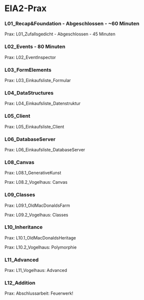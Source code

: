 # EIA2-Prax
 ### L01_Recap&Foundation - Abgeschlossen - ~60 Minuten
	
Prax: L01_Zufallsgedicht - Abgeschlossen - 45 Minuten
 
### L02_Events -  80 Minuten 

Prax: L02_EventInspector
 
### L03_FormElements
 
Prax: L03_Einkaufsliste_Formular
 
### L04_DataStructures
 
Prax: L04_Einkaufsliste_Datenstruktur
 
### L05_Client
 
Prax: L05_Einkaufsliste_Client
 
### L06_DatabaseServer

Prax: L06_Einkaufsliste_DatabaseServer
 
### L08_Canvas

Prax: L08.1_GenerativeKunst

Prax: L08.2_Vogelhaus: Canvas
 
### L09_Classes

Prax: L09.1_OldMacDonaldsFarm

Prax: L09.2_Vogelhaus: Classes
 
### L10_Inheritance

Prax: L10.1_OldMacDonaldsHeritage

Prax: L10.2_Vogelhaus: Polymorphie
 
### L11_Advanced

Prax: L11_Vogelhaus: Advanced
 
### L12_Addition

Prax: Abschlussarbeit: Feuerwerk!
  
